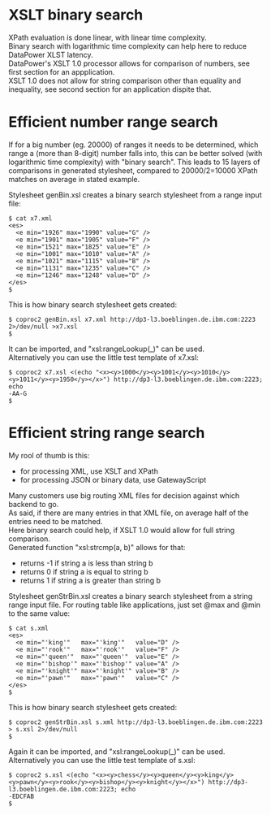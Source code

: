 # XSLT binary search

XPath evaluation is done linear, with linear time complexity.  
Binary search with logarithmic time complexity can help here to reduce DataPower XLST latency.  
DataPower's XSLT 1.0 processor allows for comparison of numbers, see first section for an appplication.  
XSLT 1.0 does not allow for string comparison other than equality and inequality, see second section for an application dispite that.  

# Efficient number range search

If for a big number (eg. 20000) of ranges it needs to be determined, which range a (more than 8-digit) number falls into, this can be better solved (with logarithmic time complexity) with "binary search".
This leads to 15 layers of comparisons in generated stylesheet, compared to 20000/2=10000 XPath matches on average in stated example.    

Stylesheet genBin.xsl creates a binary search stylesheet from a range input file:  

    $ cat x7.xml 
    <es>
      <e min="1926" max="1990" value="G" />
      <e min="1901" max="1905" value="F" />
      <e min="1521" max="1825" value="E" />
      <e min="1001" max="1010" value="A" />
      <e min="1021" max="1115" value="B" />
      <e min="1131" max="1235" value="C" />
      <e min="1246" max="1248" value="D" />
    </es>
    $ 

This is how binary search stylesheet gets created:

    $ coproc2 genBin.xsl x7.xml http://dp3-l3.boeblingen.de.ibm.com:2223 2>/dev/null >x7.xsl
    $

It can be imported, and "xsl:rangeLookup(\_)" can be used.  
Alternatively you can use the little test template of x7.xsl:  

    $ coproc2 x7.xsl <(echo "<x><y>1000</y><y>1001</y><y>1010</y><y>1011</y><y>1950</y></x>") http://dp3-l3.boeblingen.de.ibm.com:2223; echo
    -AA-G
    $ 


# Efficient string range search

My rool of thumb is this:  
- for processing XML, use XSLT and XPath
- for processing JSON or binary data, use GatewayScript

Many customers use big routing XML files for decision against which backend to go.  
As said, if there are many entries in that XML file, on average half of the entries need to be matched.  
Here binary search could help, if XSLT 1.0 would allow for full string comparison.  
Generated function "xsl:strcmp(a, b)" allows for that:  
- returns -1 if string a is less than string b
- returns 0 if string a is equal to string b
- returns 1 if string a is greater than string b

Stylesheet genStrBin.xsl creates a binary search stylesheet from a string range input file. For routing table like applications, just set @max and @min to the same value:  

    $ cat s.xml 
    <es>
      <e min="'king'"   max="'king'"   value="D" />
      <e min="'rook'"   max="'rook'"   value="F" />
      <e min="'queen'"  max="'queen'"  value="E" />
      <e min="'bishop'" max="'bishop'" value="A" />
      <e min="'knight'" max="'knight'" value="B" />
      <e min="'pawn'"   max="'pawn'"   value="C" />
    </es>
    $ 

This is how binary search stylesheet gets created:

    $ coproc2 genStrBin.xsl s.xml http://dp3-l3.boeblingen.de.ibm.com:2223 > s.xsl 2>/dev/null
    $ 

Again it can be imported, and "xsl:rangeLookup(\_)" can be used.  
Alternatively you can use the little test template of s.xsl:  

    $ coproc2 s.xsl <(echo "<x><y>chess</y><y>queen</y><y>king</y><y>pawn</y><y>rook</y><y>bishop</y><y>knight</y></x>") http://dp3-l3.boeblingen.de.ibm.com:2223; echo
    -EDCFAB
    $ 

